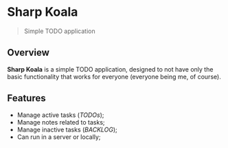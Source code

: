 # Sharp Koala

> Simple TODO application

## Overview

**Sharp Koala** is a simple TODO application, designed to not have only the basic
functionality that works for everyone (everyone being me, of course).

## Features

- Manage active tasks (_TODOs_);
- Manage notes related to tasks;
- Manage inactive tasks (_BACKLOG_);
- Can run in a server or locally;
